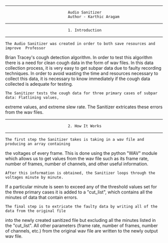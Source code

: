 
************************************************************************************************
                                Audio Sanitizer
                                Author - Karthic Aragam
*************************************************************************************************
                                1. Introduction
*************************************************************************************************

	The Audio Sanitizer was created in order to both save resources and improve  Professor 
Brian Tracey's cough detection algorithm. In order to test this algorithm there is a need for 
clean cough data in the form of wav files. In this data collection process, it is very easy to 
get subpar data due to faulty recording techniques. In order to avoid wasting the time and 
resources necessary to collect this data, it is necessary to know immediately if the cough 
data collected is adequate for testing. 

	The Sanitizer tests the cough data for three primary cases of subpar data: Flatlining values, 
extreme values, and extreme slew rate. The Sanitizer  extricates these errors from the wav files.

*************************************************************************************************
                                2. How It Works
*************************************************************************************************
	
	The first step the Sanitizer takes is taking in a wav file and producing an array containing 
the voltages of every frame. This is done using the python "WAV" module which allows us to get values
from the wav file such as its frame rate, number of frames, number of channels, and other useful information.

	After this information is obtained, the Sanitizer loops through the voltages minute by minute.
If a particular minute is seen to exceed any of the threshold values set for the three primary cases
it is added to a "cut_list", which contains all the minutes of data that contain errors. 

	The final step is to extricate the faulty data by writing all of the data from the original file
into the newly created sanitized file but excluding all the minutes  listed in the "cut_list". All 
other parameters (frame rate, number of frames, number of channels, etc.) from the original wav file
are written to the newly output wav file.

	
